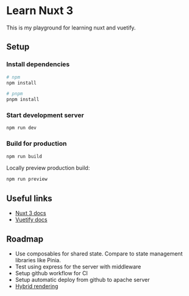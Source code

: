 # Learn Nuxt 3

This is my playground for learning nuxt and vuetify.

## Setup

### Install dependencies

```bash
# npm
npm install

# pnpm
pnpm install
```

### Start development server

```bash
npm run dev
```

### Build for production

```bash
npm run build
```

Locally preview production build:

```bash
npm run preview
```

## Useful links

- [Nuxt 3 docs](https://nuxt.com/docs)
- [Vuetify docs](https://vuetifyjs.com/en/)

## Roadmap

- Use composables for shared state. Compare to state management libraries like Pinia.
- Test using express for the server with middleware
- Setup github workflow for CI
- Setup automatic deploy from github to apache server
- [Hybrid rendering](https://nuxt.com/docs/guide/concepts/rendering)
